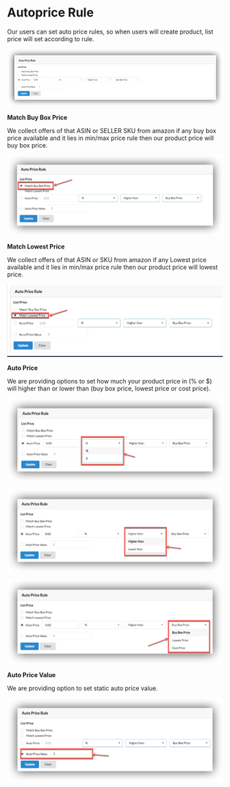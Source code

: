 # Autoprice Rule

Our users can set auto price rules, so when users will create product, list price will set according to rule.

![Auto price rule](../.gitbook/assets/autoprice1.png)

**Match Buy Box Price**

We collect offers of that ASIN or SELLER SKU from amazon if any buy box price available and it lies in min/max price rule then our product price will buy box price.

![Match but box price](../.gitbook/assets/autoprice2.png)

**Match Lowest Price** 

We collect offers of that ASIN or SKU from amazon if any Lowest price available and it lies in min/max price rule then our product price will lowest price.

![Lowest price](../.gitbook/assets/autprice3.png)

**Auto Price**

We are providing options to set how much your product price in \(% or $\) will higher than or lower than \(buy box price, lowest price or cost price\).

![Options to select \($ or %\)](../.gitbook/assets/autoprice3.png)

![Higher or Lower than options](../.gitbook/assets/autoprice5.png)

![Higher or Lower than buy box, lowest or cost price](../.gitbook/assets/autoprice6.png)

**Auto Price Value**

We are providing option to set static auto price value.

![Auto Price Value](../.gitbook/assets/autoprice8.png)


